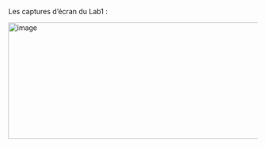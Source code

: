 Les captures d’écran du Lab1 :

<img width="1141" height="236" alt="image" src="https://github.com/user-attachments/assets/184acd3a-faf4-4b03-9701-62c2ae64fbda" />
